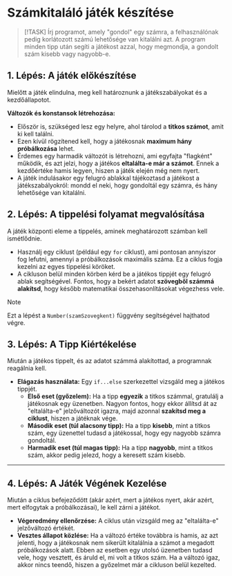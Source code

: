 # Számkitaláló játék készítése

>[!TASK]
>Írj programot, amely "gondol" egy számra, a felhasználónak pedig korlátozott számú lehetősége van kitalálni azt. A program minden tipp után segíti a játékost azzal, hogy megmondja, a gondolt szám kisebb vagy nagyobb-e.

## 1. Lépés: A játék előkészítése

Mielőtt a játék elindulna, meg kell határoznunk a játékszabályokat és a kezdőállapotot.

**Változók és konstansok létrehozása:** 
* Először is, szükséged lesz egy helyre, ahol tárolod a **titkos számot**, amit ki kell találni. 
* Ezen kívül rögzítened kell, hogy a játékosnak **maximum hány próbálkozása** lehet. 
* Érdemes egy harmadik változót is létrehozni, ami egyfajta "flagként" működik, és azt jelzi, hogy a játékos **eltalálta-e már a számot**. Ennek a kezdőértéke hamis legyen, hiszen a játék elején még nem nyert.
* A játék indulásakor egy felugró ablakkal tájékoztasd a játékost a játékszabályokról: mondd el neki, hogy gondoltál egy számra, és hány lehetősége van kitalálni.

## 2. Lépés: A tippelési folyamat megvalósítása

A játék központi eleme a tippelés, aminek meghatározott számban kell ismétlődnie.

* Használj egy ciklust (például egy `for` ciklust), ami pontosan annyiszor fog lefutni, amennyi a próbálkozások maximális száma. Ez a ciklus fogja kezelni az egyes tippelési köröket.
* A cikluson belül minden körben kérd be a játékos tippjét egy felugró ablak segítségével. Fontos, hogy a bekért adatot **szövegből számmá alakítsd**, hogy később matematikai összehasonlításokat végezhess vele.

>[!NOTE]
>Ezt a lépést a `Number(szamSzovegkent)` függvény segítségével hajthatod végre.

## 3. Lépés: A Tipp Kiértékelése

Miután a játékos tippelt, és az adatot számmá alakítottad, a programnak reagálnia kell.

* **Elágazás használata:** Egy `if...else` szerkezettel vizsgáld meg a játékos tippjét.
    * **Első eset (győzelem):** Ha a tipp **egyezik** a titkos számmal, gratulálj a játékosnak egy üzenetben. Nagyon fontos, hogy ekkor állítsd át az "eltalálta-e" jelzőváltozót igazra, majd azonnal **szakítsd meg a ciklust**, hiszen a játéknak vége.
    * **Második eset (túl alacsony tipp):** Ha a tipp **kisebb**, mint a titkos szám, egy üzenettel tudasd a játékossal, hogy egy nagyobb számra gondoltál.
    * **Harmadik eset (túl magas tipp):** Ha a tipp **nagyobb**, mint a titkos szám, akkor pedig jelezd, hogy a keresett szám kisebb.

---

## 4. Lépés: A Játék Végének Kezelése

Miután a ciklus befejeződött (akár azért, mert a játékos nyert, akár azért, mert elfogytak a próbálkozásai), le kell zárni a játékot.

* **Végeredmény ellenőrzése:** A ciklus után vizsgáld meg az "eltalálta-e" jelzőváltozó értékét.
* **Vesztes állapot közlése:** Ha a változó értéke továbbra is hamis, az azt jelenti, hogy a játékosnak nem sikerült kitalálnia a számot a megadott próbálkozások alatt. Ebben az esetben egy utolsó üzenetben tudasd vele, hogy vesztett, és áruld el, mi volt a titkos szám. Ha a változó igaz, akkor nincs teendő, hiszen a győzelmet már a cikluson belül kezelted.